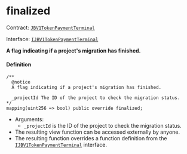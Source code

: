# finalized

Contract: [`JBV1TokenPaymentTerminal`](/docs/v4/deprecated/v3/api/contracts/or-payment-terminals/jbv1tokenpaymentterminal/README.md)​‌

Interface: [`IJBV1TokenPaymentTerminal`](/docs/v4/deprecated/v3/api/interfaces/ijbv1tokenpaymentterminal.md)

**A flag indicating if a project's migration has finished.**

#### Definition

```
/**
  @notice
  A flag indicating if a project's migration has finished.

  _projectId The ID of the project to check the migration status.
*/
mapping(uint256 => bool) public override finalized;
```

* Arguments:
  * `_projectId` is the ID of the project to check the migration status.
* The resulting view function can be accessed externally by anyone.
* The resulting function overrides a function definition from the [`IJBV1TokenPaymentTerminal`](/docs/v4/deprecated/v3/api/interfaces/ijbv1tokenpaymentterminal.md) interface.
